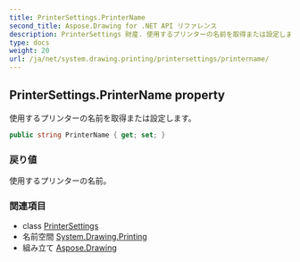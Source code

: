 ```yaml
---
title: PrinterSettings.PrinterName
second_title: Aspose.Drawing for .NET API リファレンス
description: PrinterSettings 財産. 使用するプリンターの名前を取得または設定します
type: docs
weight: 20
url: /ja/net/system.drawing.printing/printersettings/printername/
---
```

## PrinterSettings.PrinterName property

使用するプリンターの名前を取得または設定します。

```csharp
public string PrinterName { get; set; }
```

### 戻り値

使用するプリンターの名前。

### 関連項目

* class [PrinterSettings](../)
* 名前空間 [System.Drawing.Printing](../../printersettings/)
* 組み立て [Aspose.Drawing](../../../)


